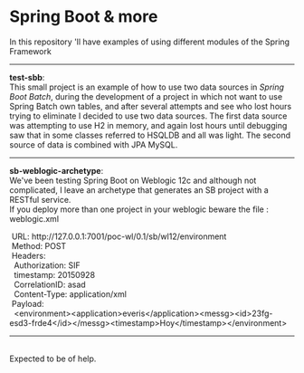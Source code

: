 # Spring Boot & more
In this repository 'll have examples of using different modules of the Spring Framework


<hr>
<b>test-sbb</b>: </br>
This small project is an example of how to use two data sources in <em>Spring Boot Batch</em>, during the development of a project in which not want to use Spring Batch own tables, and after several attempts and see who lost hours trying to eliminate I decided to use two data sources.
The first data source was attempting to use H2 in memory, and again lost hours until debugging saw that in some classes referred to HSQLDB and all was light. The second source of data is combined with JPA MySQL.
</br>
<hr>
<b>sb-weblogic-archetype</b>:</br> 
We've been testing Spring Boot on Weblogic 12c and although not complicated, I leave an archetype that generates an SB project with a RESTful service.</br>
If you deploy more than one project in your weblogic beware the file : weblogic.xml
</br>
<p>
&nbsp;URL: http://127.0.0.1:7001/poc-wl/0.1/sb/wl12/environment</br>
&nbsp;Method: POST</br>
&nbsp;Headers:</br>
  &nbsp;&nbsp;Authorization: SIF</br>
  &nbsp;&nbsp;timestamp: 20150928</br>
  &nbsp;&nbsp;CorrelationID: asad</br>
  &nbsp;&nbsp;Content-Type: application/xml</br>
&nbsp;Payload:</br>
  &nbsp;&nbsp;&lt;environment&gt;&lt;application&gt;everis&lt;/application&gt;&lt;messg&gt;&lt;id&gt;23fg-esd3-frde4&lt;/id&gt;&lt;/messg&gt;&lt;timestamp&gt;Hoy&lt;/timestamp&gt;&lt;/environment&gt;</br>
</p>
<hr>
</br>
Expected to be of help.

